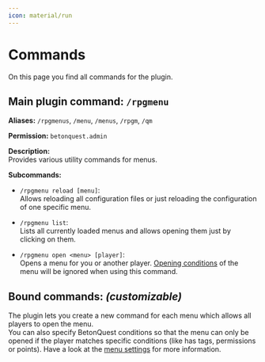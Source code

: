 ```yaml
---
icon: material/run
---
```

# Commands
On this page you find all commands for the plugin.

## Main plugin command: `/rpgmenu`
**Aliases:** `/rpgmenus`, `/menu`, `/menus`, `/rpgm`, `/qm`

**Permission:** `betonquest.admin`

**Description:**  
Provides various utility commands for menus.

**Subcommands:**

* `/rpgmenu reload [menu]`:  
  Allows reloading all configuration files or just reloading the configuration of one specific menu.

* `/rpgmenu list`:  
  Lists all currently loaded menus and allows opening them just by clicking on them.

*  `/rpgmenu open <menu> [player]`:  
   Opens a menu for you or another player. [Opening conditions](Menu-Menu.md#the-menu-settings) of the menu will be ignored when using this command.

## Bound commands: *(customizable)*
The plugin lets you create a new command for each menu which allows all players to open the menu.  
You can also specify BetonQuest conditions so that the menu can only be opened if the player matches specific conditions (like has tags, permissions or points).
Have a look at the [menu settings](Menu-Menu.md#the-menu-settings) for more information.

